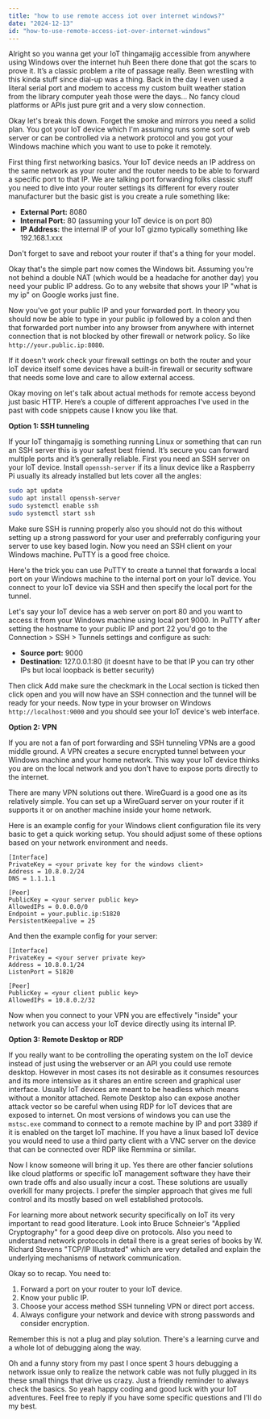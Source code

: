 ```yaml
---
title: "how to use remote access iot over internet windows?"
date: "2024-12-13"
id: "how-to-use-remote-access-iot-over-internet-windows"
---
```


Alright so you wanna get your IoT thingamajig accessible from anywhere using Windows over the internet huh Been there done that got the scars to prove it. It’s a classic problem a rite of passage really. Been wrestling with this kinda stuff since dial-up was a thing. Back in the day I even used a literal serial port and modem to access my custom built weather station from the library computer yeah those were the days… No fancy cloud platforms or APIs just pure grit and a very slow connection.

Okay let's break this down. Forget the smoke and mirrors you need a solid plan. You got your IoT device which I'm assuming runs some sort of web server or can be controlled via a network protocol and you got your Windows machine which you want to use to poke it remotely.

First thing first networking basics. Your IoT device needs an IP address on the same network as your router and the router needs to be able to forward a specific port to that IP. We are talking port forwarding folks classic stuff you need to dive into your router settings its different for every router manufacturer but the basic gist is you create a rule something like:

*   **External Port:** 8080
*   **Internal Port:** 80 (assuming your IoT device is on port 80)
*   **IP Address:** the internal IP of your IoT gizmo typically something like 192.168.1.xxx

Don't forget to save and reboot your router if that's a thing for your model.

Okay that's the simple part now comes the Windows bit. Assuming you're not behind a double NAT (which would be a headache for another day) you need your public IP address. Go to any website that shows your IP "what is my ip" on Google works just fine.

Now you've got your public IP and your forwarded port. In theory you should now be able to type in your public ip followed by a colon and then that forwarded port number into any browser from anywhere with internet connection that is not blocked by other firewall or network policy. So like `http://your.public.ip:8080`.

If it doesn't work check your firewall settings on both the router and your IoT device itself some devices have a built-in firewall or security software that needs some love and care to allow external access.

Okay moving on let's talk about actual methods for remote access beyond just basic HTTP. Here’s a couple of different approaches I've used in the past with code snippets cause I know you like that.

**Option 1: SSH tunneling**

If your IoT thingamajig is something running Linux or something that can run an SSH server this is your safest best friend. It’s secure you can forward multiple ports and it’s generally reliable. First you need an SSH server on your IoT device. Install `openssh-server` if its a linux device like a Raspberry Pi usually its already installed but lets cover all the angles:

```bash
sudo apt update
sudo apt install openssh-server
sudo systemctl enable ssh
sudo systemctl start ssh
```

Make sure SSH is running properly also you should not do this without setting up a strong password for your user and preferrably configuring your server to use key based login. Now you need an SSH client on your Windows machine. PuTTY is a good free choice.

Here's the trick you can use PuTTY to create a tunnel that forwards a local port on your Windows machine to the internal port on your IoT device. You connect to your IoT device via SSH and then specify the local port for the tunnel.

Let's say your IoT device has a web server on port 80 and you want to access it from your Windows machine using local port 9000. In PuTTY after setting the hostname to your public IP and port 22 you'd go to the Connection > SSH > Tunnels settings and configure as such:

*   **Source port:** 9000
*   **Destination:** 127.0.0.1:80 (it doesnt have to be that IP you can try other IPs but local loopback is better security)

Then click Add make sure the checkmark in the Local section is ticked then click open and you will now have an SSH connection and the tunnel will be ready for your needs. Now type in your browser on Windows `http://localhost:9000` and you should see your IoT device's web interface.

**Option 2: VPN**

If you are not a fan of port forwarding and SSH tunneling VPNs are a good middle ground. A VPN creates a secure encrypted tunnel between your Windows machine and your home network. This way your IoT device thinks you are on the local network and you don't have to expose ports directly to the internet.

There are many VPN solutions out there. WireGuard is a good one as its relatively simple. You can set up a WireGuard server on your router if it supports it or on another machine inside your home network.

Here is an example config for your Windows client configuration file its very basic to get a quick working setup. You should adjust some of these options based on your network environment and needs.

```
[Interface]
PrivateKey = <your private key for the windows client>
Address = 10.8.0.2/24
DNS = 1.1.1.1

[Peer]
PublicKey = <your server public key>
AllowedIPs = 0.0.0.0/0
Endpoint = your.public.ip:51820
PersistentKeepalive = 25
```

And then the example config for your server:

```
[Interface]
PrivateKey = <your server private key>
Address = 10.8.0.1/24
ListenPort = 51820

[Peer]
PublicKey = <your client public key>
AllowedIPs = 10.8.0.2/32
```

Now when you connect to your VPN you are effectively "inside" your network you can access your IoT device directly using its internal IP.

**Option 3: Remote Desktop or RDP**

If you really want to be controlling the operating system on the IoT device instead of just using the webserver or an API you could use remote desktop. However in most cases its not desirable as it consumes resources and its more intensive as it shares an entire screen and graphical user interface. Usually IoT devices are meant to be headless which means without a monitor attached. Remote Desktop also can expose another attack vector so be careful when using RDP for IoT devices that are exposed to internet. On most versions of windows you can use the `mstsc.exe` command to connect to a remote machine by IP and port 3389 if it is enabled on the target IoT machine. If you have a linux based IoT device you would need to use a third party client with a VNC server on the device that can be connected over RDP like Remmina or similar.

Now I know someone will bring it up. Yes there are other fancier solutions like cloud platforms or specific IoT management software they have their own trade offs and also usually incur a cost. These solutions are usually overkill for many projects. I prefer the simpler approach that gives me full control and its mostly based on well established protocols.

For learning more about network security specifically on IoT its very important to read good literature. Look into Bruce Schneier's "Applied Cryptography" for a good deep dive on protocols. Also you need to understand network protocols in detail there is a great series of books by W. Richard Stevens "TCP/IP Illustrated" which are very detailed and explain the underlying mechanisms of network communication.

Okay so to recap. You need to:

1.  Forward a port on your router to your IoT device.
2.  Know your public IP.
3.  Choose your access method SSH tunneling VPN or direct port access.
4.  Always configure your network and device with strong passwords and consider encryption.

Remember this is not a plug and play solution. There's a learning curve and a whole lot of debugging along the way.

Oh and a funny story from my past I once spent 3 hours debugging a network issue only to realize the network cable was not fully plugged in its these small things that drive us crazy. Just a friendly reminder to always check the basics. So yeah happy coding and good luck with your IoT adventures. Feel free to reply if you have some specific questions and I'll do my best.
